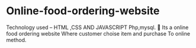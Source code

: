 # Online-food-ordering-website
Technology used – HTML ,CSS AND JAVASCRIPT Php,mysql.  Its a online food ordering website Where customer choise item and purchase To online method.
